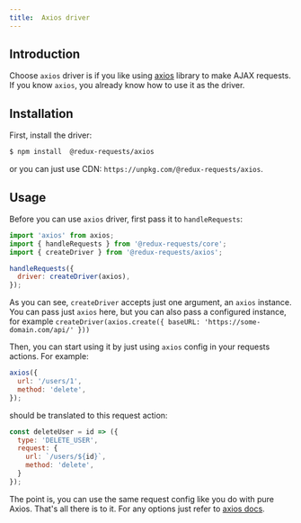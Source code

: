 ```yaml
---
title:  Axios driver
---
```


## Introduction

Choose `axios` driver is if you like using [axios](https://github.com/axios/axios) library to make AJAX requests.
If you know `axios`, you already know how to use it as the driver.

## Installation

First, install the driver:
```bash
$ npm install  @redux-requests/axios
```
or you can just use CDN: `https://unpkg.com/@redux-requests/axios`.

## Usage

Before you can use `axios` driver, first pass it to `handleRequests`:
```js
import 'axios' from axios;
import { handleRequests } from '@redux-requests/core';
import { createDriver } from '@redux-requests/axios';

handleRequests({
  driver: createDriver(axios),
});
```

As you can see, `createDriver` accepts just one argument, an `axios` instance.
You can pass just `axios` here, but you can also pass a configured instance, for example
`createDriver(axios.create({ baseURL: 'https://some-domain.com/api/' }))`

Then, you can start using it by just using `axios` config in your requests actions. For example:
```js
axios({
  url: '/users/1',
  method: 'delete',
});
```
should be translated to this request action:
```js
const deleteUser = id => ({
  type: 'DELETE_USER',
  request: {
    url: `/users/${id}`,
    method: 'delete',
  }
});
```
The point is, you can use the same request config like you do with pure Axios. That's
all there is to it. For any options just refer to [axios docs](https://github.com/axios/axios).
